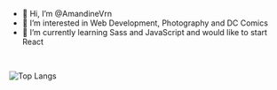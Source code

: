 - 👋 Hi, I’m @AmandineVrn
- 👀 I’m interested in Web Development, Photography and DC Comics
- 🌱 I’m currently learning Sass and JavaScript and would like to start React


<!---
MandinaVrn/MandinaVrn is a ✨ special ✨ repository because its `README.md` (this file) appears on your GitHub profile.
You can click the Preview link to take a look at your changes.
--->

<br>

![Top Langs](https://github-readme-stats.vercel.app/api/top-langs/?username=AmandineVrn&hide_progress=true)

